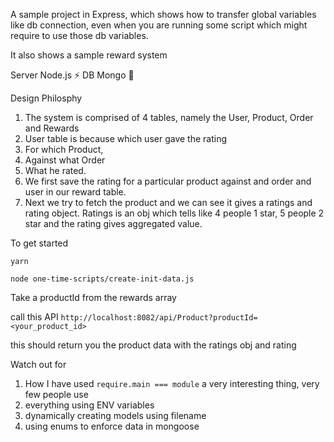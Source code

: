A sample project in Express, which shows how to transfer global variables like db connection, even when you are running
some script which might require to use those db variables.

It also shows a sample reward system

Server Node.js ⚡️ DB Mongo 🚀

Design Philosphy

1. The system is comprised of 4 tables, namely the User, Product, Order and Rewards
2. User table is because which user gave the rating
3. For which Product,
4. Against what Order
5. What he rated.
6. We first save the rating for a particular product against and order and user in our reward table.
7. Next we try to fetch the product and we can see it gives a ratings and rating object. Ratings is an obj which tells like
   4 people 1 star, 5 people 2 star and the rating gives aggregated value.

To get started

`yarn`

`node one-time-scripts/create-init-data.js`

Take a productId from the rewards array

call this API `http://localhost:8082/api/Product?productId=<your_product_id>`

this should return you the product data with the ratings obj and rating

Watch out for

1. How I have used `require.main === module` a very interesting thing, very few people use
2. everything using ENV variables
3. dynamically creating models using filename
4. using enums to enforce data in mongoose
